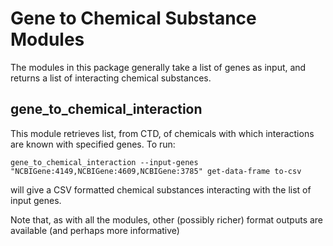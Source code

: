 # Gene to Chemical Substance Modules

The modules in this package generally take a list of genes as input, and returns a list
of interacting chemical substances.

## gene_to_chemical_interaction

This module retrieves list, from CTD, of chemicals with which interactions are known with specified genes. To run:

```
gene_to_chemical_interaction --input-genes "NCBIGene:4149,NCBIGene:4609,NCBIGene:3785" get-data-frame to-csv
```

will give a CSV formatted chemical substances interacting with the list of input genes.

Note that, as with all the modules, other (possibly richer) format outputs are available (and perhaps more informative)

